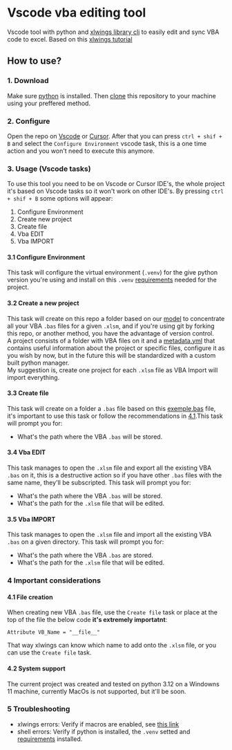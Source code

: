 # Vscode vba editing tool
Vscode tool with python and [xlwings library cli](https://docs.xlwings.org/en/latest/command_line.html) to easily edit and sync VBA code to excel. Based on this [xlwings tutorial](https://youtu.be/xoO-Fx0fTpM)

## How to use?
### 1. Download
Make sure [python](https://www.python.org/) is installed. Then [clone](https://git-scm.com/docs/git-clone) this repository to your machine using your preffered method.

### 2. Configure
Open the repo on [Vscode](https://code.visualstudio.com/) or [Cursor](https://www.cursor.com/). After that you can press `ctrl + shif + B` and select the `Configure Environment` vscode task, this is a one time action and you won't need to execute this anymore.

### 3. Usage (Vscode tasks)
To use this tool you need to be on Vscode or Cursor IDE's, the whole project it's based on Vscode tasks so it won't work on other IDE's.
By pressing `ctrl + shif + B` some options will appear:
1. Configure Environment
2. Create new project
3. Create file
4. Vba EDIT
5. Vba IMPORT

#### 3.1 Configure Environment
This task will configure the virtual environment (`.venv`) for the give python version you're using and install on this `.venv` [requirements](requirements.txt) needed for the project.

#### 3.2 Create a new project
This task will create on this repo a folder based on our [model](./docs/model) to concentrate all your VBA `.bas` files for a given `.xlsm`, and if you're using git by forking this repo, or another method, you have the advantage of version control.
<br>A project consists of a folder with VBA files on it and a [metadata.yml](./docs/model/metadata.yml) that contains useful information about the project or specific files, configure it as you wish by now, but in the future this will be standardized with a custom built python manager.
<br>My suggestion is, create one project for each `.xlsm` file as VBA Import will import everything.

#### 3.3 Create file
This task will create on a folder a `.bas` file based on this [exemple.bas](./docs/model/exemple.bas) file, it's important to use this task or follow the recommendations in [4.1](README.md#41-file-creation).This task will prompt you for:
* What's the path where the VBA `.bas` will be stored.

#### 3.4 Vba EDIT
This task manages to open the `.xlsm` file and export all the existing VBA `.bas` on it, this is a destructive action so if you have other `.bas` files with the same name, they'll be subscripted. This task will prompt you for:
* What's the path where the VBA `.bas` will be stored.
* What's the path for the `.xlsm` file that will be edited.

#### 3.5 Vba IMPORT
This task manages to open the `.xlsm` file and import all the existing VBA `.bas` on a given directory. This task will prompt you for:
* What's the path where the VBA `.bas` are stored.
* What's the path for the `.xlsm` file that will be edited.

### 4 Important considerations
#### 4.1 File creation
When creating new VBA `.bas` file, use the `Create file` task or place at the top of the file the below code __it's extremely importatnt__:
```
Attribute VB_Name = "__file__"
```
That way xlwings can know which name to add onto the `.xlsm` file, or you can use the `Create file` task.

#### 4.2 System support
The current project was created and tested on python 3.12 on a Windowns 11 machine, currently MacOs is not supported, but it'll be soon.

### 5 Troubleshooting
* xlwings errors: Verify if macros are enabled, see [this link](https://support.microsoft.com/en-us/office/enable-or-disable-macros-in-microsoft-365-files-12b036fd-d140-4e74-b45e-16fed1a7e5c6)
* shell errors: Verify if python is installed, the `.venv` setted and [requirements](./requirements.txt) installed.
